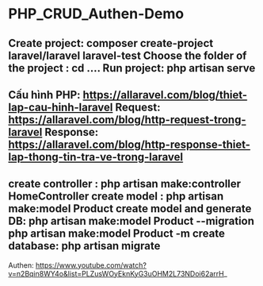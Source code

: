 # PHP_CRUD_Authen-Demo
Create project: composer create-project laravel/laravel laravel-test
Choose the folder of the project : cd ….
Run project: php artisan serve
----------------------------------
Cấu hình PHP: https://allaravel.com/blog/thiet-lap-cau-hinh-laravel
Request: https://allaravel.com/blog/http-request-trong-laravel
Response: https://allaravel.com/blog/http-response-thiet-lap-thong-tin-tra-ve-trong-laravel
----------------------------------
create controller : php artisan make:controller HomeController
create model : php artisan make:model Product
create model and generate DB: 
php artisan make:model Product --migration
php artisan make:model Product -m
create database: php artisan migrate 
----------------------------------
Authen: https://www.youtube.com/watch?v=n2Bqin8WY4o&list=PLZusWOyEknKyG3uOHM2L73NDoi62arrH_